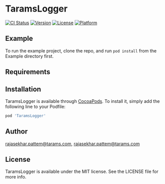 # TaramsLogger

[![CI Status](https://img.shields.io/travis/rajasekhar.pattem@tarams.com/TaramsLogger.svg?style=flat)](https://travis-ci.org/rajasekhar.pattem@tarams.com/TaramsLogger)
[![Version](https://img.shields.io/cocoapods/v/TaramsLogger.svg?style=flat)](https://cocoapods.org/pods/TaramsLogger)
[![License](https://img.shields.io/cocoapods/l/TaramsLogger.svg?style=flat)](https://cocoapods.org/pods/TaramsLogger)
[![Platform](https://img.shields.io/cocoapods/p/TaramsLogger.svg?style=flat)](https://cocoapods.org/pods/TaramsLogger)

## Example

To run the example project, clone the repo, and run `pod install` from the Example directory first.

## Requirements

## Installation

TaramsLogger is available through [CocoaPods](https://cocoapods.org). To install
it, simply add the following line to your Podfile:

```ruby
pod 'TaramsLogger'
```

## Author

rajasekhar.pattem@tarams.com, rajasekhar.pattem@tarams.com

## License

TaramsLogger is available under the MIT license. See the LICENSE file for more info.
